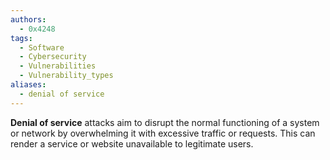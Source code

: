 ```yaml
---
authors:
  - 0x4248
tags:
  - Software
  - Cybersecurity
  - Vulnerabilities
  - Vulnerability_types
aliases:
  - denial of service
---
```

**Denial of service** attacks aim to disrupt the normal functioning of a system or network by overwhelming it with excessive traffic or requests. This can render a service or website unavailable to legitimate users.
